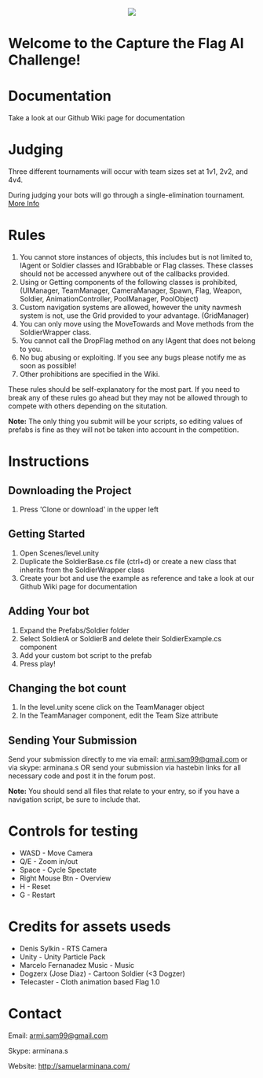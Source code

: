 
<p align="center">
<img src="http://samuelarminana.com/u/38_20_03_2017.png"/>
</p>

# Welcome to the Capture the Flag AI Challenge!

# Documentation
Take a look at our Github Wiki page for documentation

# Judging
Three different tournaments will occur with team sizes set at 1v1, 2v2, and 4v4.

During judging your bots will go through a single-elimination tournament. [More Info](https://www.wikiwand.com/en/Single-elimination_tournament)

# Rules
1. You cannot store instances of objects, this includes but is not limited to, IAgent or Soldier classes and IGrabbable or Flag classes. These classes should not be accessed anywhere out of the callbacks provided.
2. Using or Getting components of the following classes is prohibited, (UIManager, TeamManager, CameraManager, Spawn, Flag, Weapon, Soldier, AnimationController, PoolManager, PoolObject)
3. Custom navigation systems are allowed, however the unity navmesh system is not, use the Grid provided to your advantage. (GridManager)
4. You can only move using the MoveTowards and Move methods from the SoldierWrapper class.
5. You cannot call the DropFlag method on any IAgent that does not belong to you.
6. No bug abusing or exploiting. If you see any bugs please notify me as soon as possible!
7. Other prohibitions are specified in the Wiki.

These rules should be self-explanatory for the most part. If you need to break any of these rules go ahead but they may not be allowed through to compete with others depending on the situtation.

**Note:** The only thing you submit will be your scripts, so editing values of prefabs is fine as they will not be taken into account in the competition.

# Instructions

## Downloading the Project
1. Press 'Clone or download' in the upper left

## Getting Started
1. Open Scenes/level.unity
2. Duplicate the SoldierBase.cs file (ctrl+d) or create a new class that inherits from the SoldierWrapper class
3. Create your bot and use the example as reference and take a look at our Github Wiki page for documentation

## Adding Your bot
1. Expand the Prefabs/Soldier folder
2. Select SoldierA or SoldierB and delete their SoldierExample.cs component
3. Add your custom bot script to the prefab
4. Press play!

## Changing the bot count
1. In the level.unity scene click on the TeamManager object
2. In the TeamManager component, edit the Team Size attribute

## Sending Your Submission
Send your submission directly to me via email: armi.sam99@gmail.com or via skype: arminana.s OR send your submission via hastebin links for all necessary code and post it in the forum post.

**Note:** You should send all files that relate to your entry, so if you have a navigation script, be sure to include that.

# Controls for testing
- WASD - Move Camera
- Q/E - Zoom in/out
- Space - Cycle Spectate
- Right Mouse Btn - Overview
- H - Reset
- G - Restart

# Credits for assets useds
- Denis Sylkin - RTS Camera
- Unity - Unity Particle Pack
- Marcelo Fernanadez Music - Music
- Dogzerx (Jose Diaz) - Cartoon Soldier      (<3 Dogzer)
- Telecaster - Cloth animation based Flag 1.0

# Contact
Email: armi.sam99@gmail.com

Skype: arminana.s

Website: http://samuelarminana.com/
